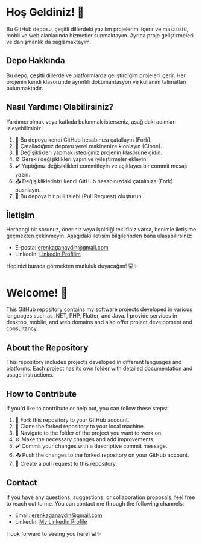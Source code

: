 # Hoş Geldiniz! 👋

Bu GitHub deposu, çeşitli dillerdeki yazılım projelerimi içerir ve masaüstü, mobil ve web alanlarında hizmetler sunmaktayım. Ayrıca proje geliştirmeleri ve danışmanlık da sağlamaktayım.

## Depo Hakkında

Bu depo, çeşitli dillerde ve platformlarda geliştirdiğim projeleri içerir. Her projenin kendi klasöründe ayrıntılı dokümantasyon ve kullanım talimatları bulunmaktadır.

## Nasıl Yardımcı Olabilirsiniz?

Yardımcı olmak veya katkıda bulunmak isterseniz, aşağıdaki adımları izleyebilirsiniz:

1. 🍴 Bu depoyu kendi GitHub hesabınıza çatallayın (Fork).
2. 👯 Çatalladığınız depoyu yerel makinenize klonlayın (Clone).
3. 📝 Değişiklikleri yapmak istediğiniz projenin klasörüne gidin.
4. ⚙️ Gerekli değişiklikleri yapın ve iyileştirmeler ekleyin.
5. ✔️ Yaptığınız değişiklikleri commitleyin ve açıklayıcı bir commit mesajı yazın.
6. 📤 Değişikliklerinizi kendi GitHub hesabınızdaki çatalınıza (Fork) pushlayın.
7. 🔀 Bu depoya bir pull talebi (Pull Request) oluşturun.

## İletişim

Herhangi bir sorunuz, öneriniz veya işbirliği teklifiniz varsa, benimle iletişime geçmekten çekinmeyin. Aşağıdaki iletişim bilgilerinden bana ulaşabilirsiniz:

- E-posta: erenkaganaydin@gmail.com
- LinkedIn: [LinkedIn Profilim](https://www.linkedin.com/in/eren-ka%C4%9Fan-ayd%C4%B1n-837748258/)

Hepinizi burada görmekten mutluluk duyacağım! 💻✨



# Welcome! 👋

This GitHub repository contains my software projects developed in various languages such as .NET, PHP, Flutter, and Java. I provide services in desktop, mobile, and web domains and also offer project development and consultancy.

## About the Repository

This repository includes projects developed in different languages and platforms. Each project has its own folder with detailed documentation and usage instructions.

## How to Contribute

If you'd like to contribute or help out, you can follow these steps:

1. 🍴 Fork this repository to your GitHub account.
2. 👯 Clone the forked repository to your local machine.
3. 📝 Navigate to the folder of the project you want to work on.
4. ⚙️ Make the necessary changes and add improvements.
5. ✔️ Commit your changes with a descriptive commit message.
6. 📤 Push the changes to the forked repository on your GitHub account.
7. 🔀 Create a pull request to this repository.

## Contact

If you have any questions, suggestions, or collaboration proposals, feel free to reach out to me. You can contact me through the following channels:

- Email: erenkaganaydin@gmail.com
- LinkedIn: [My LinkedIn Profile](https://www.linkedin.com/in/eren-ka%C4%9Fan-ayd%C4%B1n-837748258/)

I look forward to seeing you here! 💻✨
